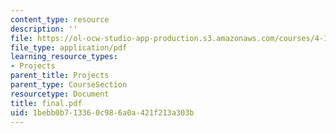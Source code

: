 ```yaml
---
content_type: resource
description: ''
file: https://ol-ocw-studio-app-production.s3.amazonaws.com/courses/4-104-architectural-design-intentions-spring-2004/1bebb0b713360c986a0a421f213a303b_final.pdf
file_type: application/pdf
learning_resource_types:
- Projects
parent_title: Projects
parent_type: CourseSection
resourcetype: Document
title: final.pdf
uid: 1bebb0b7-1336-0c98-6a0a-421f213a303b
---
```

